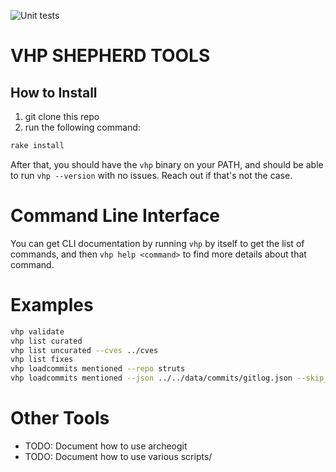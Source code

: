 ![Unit tests](https://github.com/VulnerabilityHistoryProject/shepherd-tools/workflows/Unit%20tests/badge.svg)
# VHP SHEPHERD TOOLS

## How to Install
1. git clone this repo
2. run the following command:

```sh
rake install
```

After that, you should have the `vhp` binary on your PATH, and should be able to run `vhp --version` with no issues. Reach out if that's not the case.

# Command Line Interface

You can get CLI documentation by running `vhp` by itself to get the list of commands, and then `vhp help <command>` to find more details about that command.

# Examples

```sh
vhp validate
vhp list curated
vhp list uncurated --cves ../cves
vhp list fixes
vhp loadcommits mentioned --repo struts
vhp loadcommits mentioned --json ../../data/commits/gitlog.json --skip_existing
```

# Other Tools

* TODO: Document how to use archeogit
* TODO: Document how to use various scripts/
